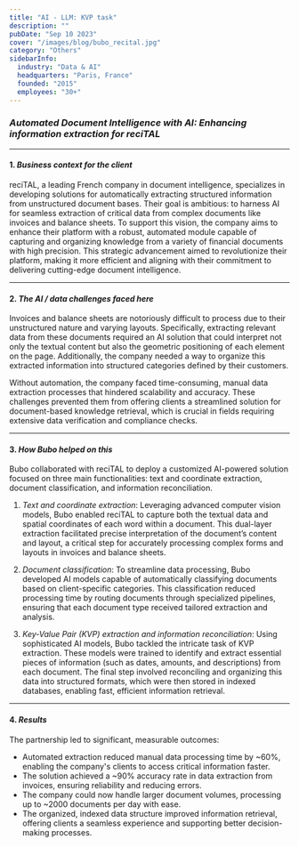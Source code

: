 ```yaml
---
title: "AI - LLM: KVP task"
description: ""
pubDate: "Sep 10 2023"
cover: "/images/blog/bubo_recital.jpg"
category: "Others"
sidebarInfo:
  industry: "Data & AI"
  headquarters: "Paris, France"
  founded: "2015"
  employees: "30+"
---
```


### *Automated Document Intelligence with AI: Enhancing information extraction for reciTAL*

---

#### 1. *Business context for the client*

reciTAL, a leading French company in document intelligence, specializes in developing solutions for automatically extracting structured information from unstructured document bases. Their goal is ambitious: to harness AI for seamless extraction of critical data from complex documents like invoices and balance sheets. To support this vision, the company aims to enhance their platform with a robust, automated module capable of capturing and organizing knowledge from a variety of financial documents with high precision. This strategic advancement aimed to revolutionize their platform, making it more efficient and aligning with their commitment to delivering cutting-edge document intelligence.

---

#### 2. *The AI / data challenges faced here*

Invoices and balance sheets are notoriously difficult to process due to their unstructured nature and varying layouts. Specifically, extracting relevant data from these documents required an AI solution that could interpret not only the textual content but also the geometric positioning of each element on the page. Additionally, the company needed a way to organize this extracted information into structured categories defined by their customers.

Without automation, the company faced time-consuming, manual data extraction processes that hindered scalability and accuracy. These challenges prevented them from offering clients a streamlined solution for document-based knowledge retrieval, which is crucial in fields requiring extensive data verification and compliance checks.

---

#### 3. *How Bubo helped on this*

Bubo collaborated with reciTAL to deploy a customized AI-powered solution focused on three main functionalities: text and coordinate extraction, document classification, and information reconciliation.

1. *Text and coordinate extraction*: Leveraging advanced computer vision models, Bubo enabled reciTAL to capture both the textual data and spatial coordinates of each word within a document. This dual-layer extraction facilitated precise interpretation of the document’s content and layout, a critical step for accurately processing complex forms and layouts in invoices and balance sheets.

2. *Document classification*: To streamline data processing, Bubo developed AI models capable of automatically classifying documents based on client-specific categories. This classification reduced processing time by routing documents through specialized pipelines, ensuring that each document type received tailored extraction and analysis.

3. *Key-Value Pair (KVP) extraction and information reconciliation*: Using sophisticated AI models, Bubo tackled the intricate task of KVP extraction. These models were trained to identify and extract essential pieces of information (such as dates, amounts, and descriptions) from each document. The final step involved reconciling and organizing this data into structured formats, which were then stored in indexed databases, enabling fast, efficient information retrieval.

---

#### 4. *Results*

The partnership led to significant, measurable outcomes:

- Automated extraction reduced manual data processing time by ~60%, enabling the company's clients to access critical information faster.
- The solution achieved a ~90% accuracy rate in data extraction from invoices, ensuring reliability and reducing errors.
- The company could now handle larger document volumes, processing up to ~2000 documents per day with ease.
- The organized, indexed data structure improved information retrieval, offering clients a seamless experience and supporting better decision-making processes.

